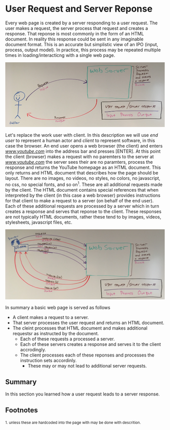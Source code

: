 # User Request and Server Reponse

Every web page is created by a server responding to a user request. The user makes a request, the server process that request and creates a response. That reponse is most commonly in the form of an HTML document. In reality this response could be sent in any imaginable document format. This is an accurate but simplistic view of an IPO (input, process, output model). In practice, this process may be repeated multiple times in loading/interacticng with a single web page.

![Simple Example](../img/ipo/simple.png)

Let's replace the work user with client. In this description we will use *end user* to represent a human actor and *client* to represent software, in this case the browser. An end user opens a web browser (the client) and enters *www.youtube.com* into the address bar and presses [ENTER]. At this point the client (browser) makes a request with no paremters to the server at *www.youtube.com* the server sees their are no paramters, process the response and returns the YouTube homepage as an HTML document. This only returns and HTML document that describes how the page should be layout. There are no images, no videos, no styles, no colors, no javascript, no css, no special fonts, and so on<sup>1</sup>. These are all additional requests made by the client. The HTML document contains special references that when interpreted by the client (in this case a web browser) provides instructions for that client to make a request to a server (on behalf of the end user). Each of these additional requests are processed by a server which in turn creates a response and serves that reponse to the client. These responses are not typically HTML documents, rather these tend to by images, videos, stylesheets, javascript files, etc.

![Simple Example](../img/ipo/less_simple.png)

In summary a basic web page is served as follows

* A client makes a request to a server. 
* That server processes the user request and returns an HTML document.
* The cleint processes that HTML document and makes additional requestsr as instructed by the document.
    * Each of these requests a processed a server.
    * Each of these servers creates a response and serves it to the client accrodingly.
    * The client processes each of these reponses and processes the instruction sets accordinly.
        * These may or may not lead to additional server requests.

## Summary
In this section you learned how a user request leads to a server response.

## Footnotes
<small>1. unless these are hardcoded into the page with may be done with descrition.</small>